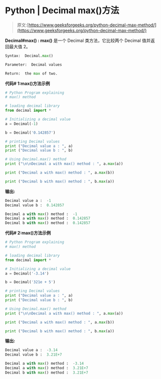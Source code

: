 # Python | Decimal max()方法

> 原文:[https://www.geeksforgeeks.org/python-decimal-max-method/](https://www.geeksforgeeks.org/python-decimal-max-method/)

**Decimal#max() : max()** 是一个 Decimal 类方法，它比较两个 Decimal 值并返回最大值 2。

```py
Syntax:  Decimal.max()

Parameter:  Decimal values

Return:  the max of two.

```

**代码# 1:max()方法示例**

```py
# Python Program explaining 
# max() method

# loading decimal library
from decimal import *

# Initializing a decimal value
a = Decimal(-1)

b = Decimal('0.142857')

# printing Decimal values
print ("Decimal value a : ", a)
print ("Decimal value b : ", b)

# Using Decimal.max() method
print ("\n\nDecimal a with max() method : ", a.max(a))

print ("Decimal a with max() method : ", a.max(b))

print ("Decimal b with max() method : ", b.max(a))
```

**输出:**

```py
Decimal value a :  -1
Decimal value b :  0.142857

Decimal a with max() method :  -1
Decimal a with max() method :  0.142857
Decimal b with max() method :  0.142857

```

**代码# 2:max()方法示例**

```py
# Python Program explaining 
# max() method

# loading decimal library
from decimal import *

# Initializing a decimal value
a = Decimal('-3.14')

b = Decimal('321e + 5')

# printing Decimal values
print ("Decimal value a : ", a)
print ("Decimal value b : ", b)

# Using Decimal.max() method
print ("\n\nDecimal a with max() method : ", a.max(a))

print ("Decimal a with max() method : ", a.max(b))

print ("Decimal b with max() method : ", b.max(a))
```

**输出:**

```py
Decimal value a :  -3.14
Decimal value b :  3.21E+7

Decimal a with max() method :  -3.14
Decimal a with max() method :  3.21E+7
Decimal b with max() method :  3.21E+7

```